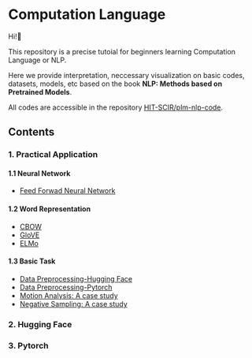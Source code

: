 # Computation Language

Hi!:clap:

This repository is a precise tutoial for beginners learning
Computation Language or NLP.

Here we provide interpretation, neccessary visualization on basic codes, datasets, models, etc based on the book **NLP: Methods based on Pretrained Models**.

All codes are accessible in the repository [HIT-SCIR/plm-nlp-code](https://github.com/HIT-SCIR/plm-nlp-code).

## Contents

### 1. Practical Application

#### 1.1 Neural Network
- [Feed Forwad Neural Network](https://github.com/kailinzhang1031/Computation-Language/blob/main/5_1_3_FeedForwardNeuralNetwork.md)

#### 1.2 Word Representation
- [CBOW](https://github.com/kailinzhang1031/Computation-Language/blob/main/5_2_3_CBOW.md)
- [GloVE](https://github.com/kailinzhang1031/Computation-Language/blob/main/5_3_GloVe.md)
- [ELMo](https://github.com/kailinzhang1031/Computation-Language/blob/main/6_2_3_ELMo.md)

#### 1.3 Basic Task
- [Data Preprocessing-Hugging Face]()
- [Data Preprocessing-Pytorch]()
- [Motion Analysis: A case study]()
- [Negative Sampling: A case study]()


### 2. Hugging Face

### 3. Pytorch
